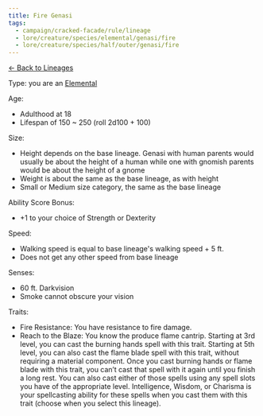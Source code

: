 ```yaml
---
title: Fire Genasi
tags:
  - campaign/cracked-facade/rule/lineage
  - lore/creature/species/elemental/genasi/fire
  - lore/creature/species/half/outer/genasi/fire
---
```


[<- Back to Lineages](index.md)

Type: you are an [Elemental](../../../../lore/creature/species/elemental/index.md)

Age:

- Adulthood at 18
- Lifespan of 150 ~ 250 (roll 2d100 + 100)

Size:

- Height depends on the base lineage. Genasi with human parents would usually be about the height of a human while one with gnomish parents would be about the height of a gnome
- Weight is about the same as the base lineage, as with height
- Small or Medium size category, the same as the base lineage

Ability Score Bonus:

- +1 to your choice of Strength or Dexterity

Speed:

- Walking speed is equal to base lineage's walking speed + 5 ft.
- Does not get any other speed from base lineage

Senses:

- 60 ft. Darkvision
- Smoke cannot obscure your vision

Traits:

- Fire Resistance: You have resistance to fire damage.
- Reach to the Blaze: You know the produce flame cantrip. Starting at 3rd level, you can cast the burning hands spell with this trait. Starting at 5th level, you can also cast the flame blade spell with this trait, without requiring a material component. Once you cast burning hands or flame blade with this trait, you can’t cast that spell with it again until you finish a long rest. You can also cast either of those spells using any spell slots you have of the appropriate level. Intelligence, Wisdom, or Charisma is your spellcasting ability for these spells when you cast them with this trait (choose when you select this lineage).
